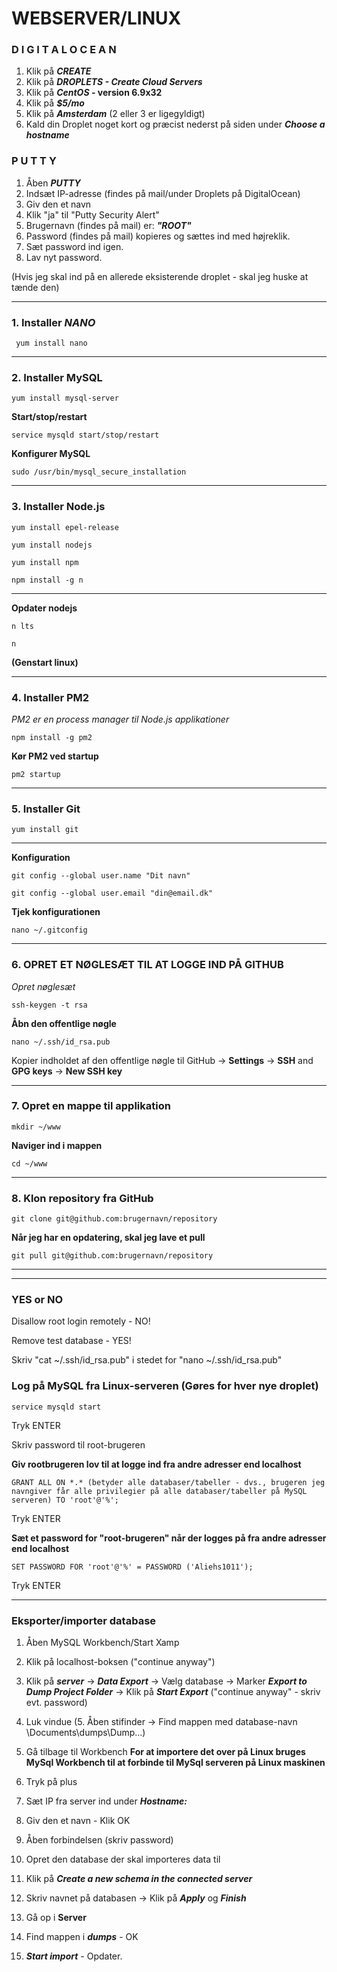 # WEBSERVER/LINUX
 



### **D I G I T A L O C E A N**
1. Klik på **_CREATE_**
2. Klik på **_DROPLETS - Create Cloud Servers_**
3. Klik på **_CentOS_ - version 6.9x32**
4. Klik på **_$5/mo_**
5. Klik på **_Amsterdam_** (2 eller 3 er ligegyldigt)
6. Kald din Droplet noget kort og præcist nederst på siden under **_Choose a hostname_**


### **P U T T Y**
1. Åben **_PUTTY_**
2. Indsæt IP-adresse (findes på mail/under Droplets på DigitalOcean) 
3. Giv den et navn
4. Klik "ja" til "Putty Security Alert"
5. Brugernavn (findes på mail) er: **_"ROOT"_**
6. Password (findes på mail) kopieres og sættes ind med højreklik.
7. Sæt password ind igen.
8. Lav nyt password.

(Hvis jeg skal ind på en allerede eksisterende droplet - skal jeg huske at tænde den)

--- 

### 1. Installer **_NANO_**
```
 yum install nano
```
---

### 2. Installer MySQL
```
yum install mysql-server
```
**Start/stop/restart**
```
service mysqld start/stop/restart
```
**Konfigurer MySQL**
```
sudo /usr/bin/mysql_secure_installation
```
---

### 3. Installer Node.js
```
yum install epel-release
```
```
yum install nodejs
```
```
yum install npm
```
```
npm install -g n
```
--- 

**Opdater nodejs**
```
n lts
```
```
n
```
**(Genstart linux)**

---

### 4. Installer PM2
_PM2 er en process manager til Node.js applikationer_
```
npm install -g pm2
```
**Kør PM2 ved startup**
```
pm2 startup
```
---

### 5. Installer Git
```
yum install git
```
---

**Konfiguration**

```
git config --global user.name "Dit navn"
```
```
git config --global user.email "din@email.dk"
```
**Tjek konfigurationen**

```
nano ~/.gitconfig
```
---

### 6. OPRET ET NØGLESÆT TIL AT LOGGE IND PÅ GITHUB
_Opret nøglesæt_

```
ssh-keygen -t rsa
```

**Åbn den offentlige nøgle**

```
nano ~/.ssh/id_rsa.pub
```
Kopier indholdet af den offentlige nøgle til GitHub -> **Settings** -> **SSH** and **GPG keys** -> **New SSH key**

---

### 7. Opret en mappe til applikation

```
mkdir ~/www
```
**Naviger ind i mappen**

```
cd ~/www
```
---

### 8. Klon repository fra GitHub

```
git clone git@github.com:brugernavn/repository
```
**Når jeg har en opdatering, skal jeg lave et pull**

```
git pull git@github.com:brugernavn/repository
```
---

---

### **YES or NO**
Disallow root login remotely - NO!

Remove test database - YES!

Skriv "cat ~/.ssh/id_rsa.pub" i stedet for "nano ~/.ssh/id_rsa.pub"


### Log på MySQL fra Linux-serveren (Gøres for hver nye droplet)

```
service mysqld start
``` 
Tryk ENTER

Skriv password til root-brugeren

**Giv rootbrugeren lov til at logge ind fra andre adresser end localhost**

```
GRANT ALL ON *.* (betyder alle databaser/tabeller - dvs., brugeren jeg navngiver får alle privilegier på alle databaser/tabeller på MySQL serveren) TO 'root'@'%';
```
Tryk ENTER

**Sæt et password for "root-brugeren" når der logges på fra andre adresser end localhost**
```
SET PASSWORD FOR 'root'@'%' = PASSWORD ('Aliehs1011');
```
Tryk ENTER

---

### Eksporter/importer database

1. Åben MySQL Workbench/Start Xamp
2. Klik på localhost-boksen ("continue anyway")
3. Klik på **_server_** -> **_Data Export_** -> Vælg database -> Marker **_Export to Dump Project Folder_** -> Klik på **_Start Export_** ("continue anyway" - skriv evt. password)

4. Luk vindue
(5. Åben stifinder -> Find mappen med database-navn \Documents\dumps\Dump...)
6. Gå tilbage til Workbench
**For at importere det over på Linux bruges MySql Workbench til at forbinde til MySql serveren på Linux maskinen**
7. Tryk på plus
8. Sæt IP fra server ind under **_Hostname:_**
9. Giv den et navn - Klik OK
10. Åben forbindelsen (skriv password)
11. Opret den database der skal importeres data til 
12. Klik på **_Create a new schema in the connected server_**
13. Skriv navnet på databasen -> Klik på **_Apply_** og **_Finish_**
14. Gå op i **__Server__**
15. Find mappen i **_dumps_** - OK
16. **_Start import_** - Opdater.




